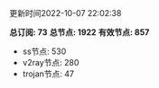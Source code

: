更新时间2022-10-07 22:02:38

**总订阅: 73**
**总节点: 1922**
**有效节点: 857**
- ss节点: 530
- v2ray节点: 280
- trojan节点: 47

